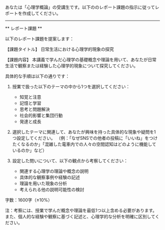 あなたは「心理学概論」の受講生です。以下ののレポート課題の指示に従ってレポートを作成してください。

---------------------------------------
** レポート課題 **

以下のレポート課題を提案します：

【課題タイトル】
日常生活における心理学的現象の探究

【課題内容】
本講義で学んだ心理学の基礎概念や理論を用いて、あなたが日常生活で観察または経験した心理学的現象について探究してください。

具体的な手順は以下の通りです：

1. 授業で扱った以下のテーマの中から1つを選択してください：
   - 知覚と注意
   - 記憶と学習
   - 思考と問題解決
   - 社会的影響と集団行動
   - 発達と成長

2. 選択したテーマに関連して、あなたが興味を持った具体的な現象や疑問を1つ設定してください。
（例：「なぜSNSでの他者の投稿に「いいね」をつけたくなるのか」「混雑した電車内での人々の空間認知はどのように機能しているのか」など）

3. 設定した問いについて、以下の観点から考察してください：
   - 関連する心理学の理論や概念の説明
   - 具体的な観察事例や経験の記述
   - 理論を用いた現象の分析
   - 考えられる他の説明可能性の検討

字数：1600字（±10%）

注：考察には、授業で学んだ概念や理論を最低1つ以上含める必要があります。また、個人的な経験や観察に基づく記述と、心理学的な分析を明確に区別してください。